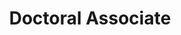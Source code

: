 ---
Destinations: recf79DXMaON23Yhy
title: Doctoral Associate
contactImage: OrderedDict([('id', 'attpnPhfvpvt9ekkX'), ('width', 400), ('height', 400), ('url', 'https://dl.airtable.com/.attachments/6e6bb5466ff003e9d2ac52e36c530d31/8af8d192/catherine_chen.jpg?ts=1660580971&userId=usr3dGtitKwSxUcGO&cs=748a74c940d9cee8'), ('filename', 'catherine_chen.jpg'), ('size', 38882), ('type', 'image/jpeg'), ('thumbnails', OrderedDict([('small', OrderedDict([('url', 'https://dl.airtable.com/.attachmentThumbnails/f89a1c1ede84ce0084c1f83b2c563d8b/54d06264?ts=1660580971&userId=usr3dGtitKwSxUcGO&cs=854215d6d8d15c7b'), ('width', 36), ('height', 36)])), ('large', OrderedDict([('url', 'https://dl.airtable.com/.attachmentThumbnails/261a33b9a5fee01edd9443ec71fa692a/3ee08ee1?ts=1660580971&userId=usr3dGtitKwSxUcGO&cs=df4b35681adfa656'), ('width', 400), ('height', 400)])), ('full', OrderedDict([('url', 'https://dl.airtable.com/.attachmentThumbnails/a2ed6580746675a85a3fe5bb6b750e99/bca55cc8?ts=1660580971&userId=usr3dGtitKwSxUcGO&cs=e317619f08b9c126'), ('width', 3000), ('height', 3000)]))]))])
Project Page Content: What can we learn from applicant and intern data from the State of NC internship program?
email: partnerships@osbm.nc.gov
name: Catherine Chen
employer: NC Office of Strategic Partnerships
Last Modified: 2022-05-26T17:46:26.000Z
---